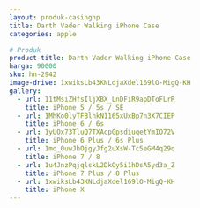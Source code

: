```yaml
---
layout: produk-casinghp
title: Darth Vader Walking iPhone Case
categories: apple

# Produk
product-title: Darth Vader Walking iPhone Case
harga: 90000
sku: hn-2942
image-drive: 1xwiksLb43KNLdjaXdel169lO-MigQ-KH
gallery:
  - url: 11tMsiZHfsIljXBX_LnDFiR9apDToFLrR
    title: iPhone 5 / 5s / SE
  - url: 1MhKo0lyTFBlhkN1165xUxBp7n3X7CIEP
    title: iPhone 6 / 6s
  - url: 1yUOx73TluQ7TXAcpGpsdiuqetYmIO72V
    title: iPhone 6 Plus / 6s Plus
  - url: 1mo_0uwJhOjgyJfg2uXsW-Tc5eGM4q29q
    title: iPhone 7 / 8
  - url: 1u4JnzPqjqlskL2DkOy5i1hDsA5yd3a_Z
    title: iPhone 7 Plus / 8 Plus
  - url: 1xwiksLb43KNLdjaXdel169lO-MigQ-KH
    title: iPhone X
---
```

